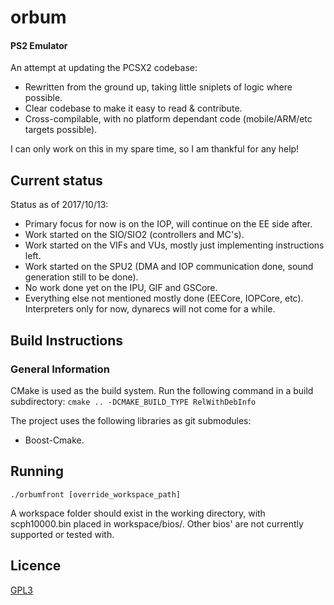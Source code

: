 # orbum
#### PS2 Emulator
An attempt at updating the PCSX2 codebase:

* Rewritten from the ground up, taking little sniplets of logic where possible.
* Clear codebase to make it easy to read & contribute.
* Cross-compilable, with no platform dependant code (mobile/ARM/etc targets possible).

I can only work on this in my spare time, so I am thankful for any help!

## Current status

Status as of 2017/10/13:
- Primary focus for now is on the IOP, will continue on the EE side after.
- Work started on the SIO/SIO2 (controllers and MC's).
- Work started on the VIFs and VUs, mostly just implementing instructions left.
- Work started on the SPU2 (DMA and IOP communication done, sound generation still to be done).
- No work done yet on the IPU, GIF and GSCore.
- Everything else not mentioned mostly done (EECore, IOPCore, etc). Interpreters only for now, dynarecs will not come for a while.

## Build Instructions
### General Information
CMake is used as the build system. Run the following command in a build subdirectory:
`cmake .. -DCMAKE_BUILD_TYPE RelWithDebInfo`

The project uses the following libraries as git submodules:
- Boost-Cmake.

## Running
`./orbumfront [override_workspace_path]`

A workspace folder should exist in the working directory, with scph10000.bin placed in workspace/bios/.
Other bios' are not currently supported or tested with.

## Licence

[GPL3](https://www.gnu.org/licenses/gpl-3.0.en.html)

